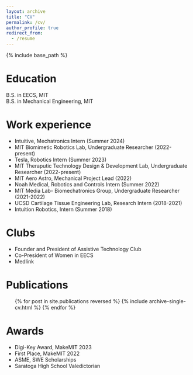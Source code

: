```yaml
---
layout: archive
title: "CV"
permalink: /cv/
author_profile: true
redirect_from:
  - /resume
---
```


{% include base_path %}

Education
======
B.S. in EECS, MIT\
B.S. in Mechanical Engineering, MIT

Work experience
======
* Intuitive, Mechatronics Intern (Summer 2024)
* MIT Biomimetic Robotics Lab, Undergraduate Researcher (2022-present)
* Tesla, Robotics Intern (Summer 2023)
* MIT Theraputic Technology Design & Development Lab, Undergraduate Researcher (2022-present)
* MIT Aero Astro, Mechanical Project Lead (2022)
* Noah Medical, Robotics and Controls Intern (Summer 2022)
* MIT Media Lab- Biomechatronics Group, Undergraduate Researcher (2021-2022)
* UCSD Cartilage Tissue Engineering Lab, Research Intern (2018-2021)
* Intuition Robotics, Intern (Summer 2018)

Clubs
======
* Founder and President of Assistive Technology Club
* Co-President of Women in EECS
* Medlink

Publications
======
  <ul>{% for post in site.publications reversed %}
    {% include archive-single-cv.html %}
  {% endfor %}</ul>
  
  
Awards
======
* Digi-Key Award, MakeMIT 2023
* First Place, MakeMIT 2022
* ASME, SWE Scholarships
* Saratoga High School Valedictorian 
  
